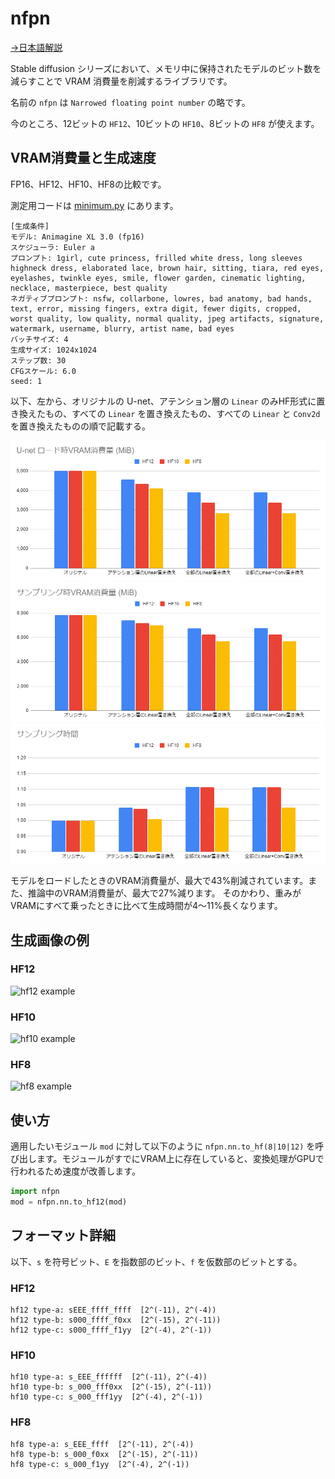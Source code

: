 # nfpn

[→日本語解説](./README.md)

Stable diffusion シリーズにおいて、メモリ中に保持されたモデルのビット数を減らすことで VRAM 消費量を削減するライブラリです。

名前の `nfpn` は `Narrowed floating point number` の略です。

今のところ、12ビットの `HF12`、10ビットの `HF10`、8ビットの `HF8` が使えます。

## VRAM消費量と生成速度

FP16、HF12、HF10、HF8の比較です。

測定用コードは [minimum.py](./examples/minimum.py) にあります。

```
[生成条件]
モデル: Animagine XL 3.0 (fp16)
スケジューラ: Euler a
プロンプト: 1girl, cute princess, frilled white dress, long sleeves highneck dress, elaborated lace, brown hair, sitting, tiara, red eyes, eyelashes, twinkle eyes, smile, flower garden, cinematic lighting, necklace, masterpiece, best quality
ネガティブプロンプト: nsfw, collarbone, lowres, bad anatomy, bad hands, text, error, missing fingers, extra digit, fewer digits, cropped, worst quality, low quality, normal quality, jpeg artifacts, signature, watermark, username, blurry, artist name, bad eyes
バッチサイズ: 4
生成サイズ: 1024x1024
ステップ数: 30
CFGスケール: 6.0
seed: 1
```

以下、左から、オリジナルの U-net、アテンション層の `Linear` のみHF形式に置き換えたもの、すべての `Linear` を置き換えたもの、すべての `Linear` と `Conv2d` を置き換えたものの順で記載する。

![U-netロード時VRAM消費量 (MiB)](./images/load_vram_ja.png)
![サンプリング時VRAM消費量 (MiB)](./images/sampling_vram_ja.png)
![サンプリング時間](./images/sampling_time_ja.png)

モデルをロードしたときのVRAM消費量が、最大で43%削減されています。また、推論中のVRAM消費量が、最大で27%減ります。
そのかわり、重みがVRAMにすべて乗ったときに比べて生成時間が4～11%長くなります。



## 生成画像の例

### HF12

![hf12 example](./images/hf12_ja.png)

### HF10

![hf10 example](./images/hf10_ja.png)

### HF8

![hf8 example](./images/hf8_ja.png)

## 使い方

適用したいモジュール `mod` に対して以下のように `nfpn.nn.to_hf(8|10|12)` を呼び出します。モジュールがすでにVRAM上に存在していると、変換処理がGPUで行われるため速度が改善します。

```python
import nfpn
mod = nfpn.nn.to_hf12(mod)
```

## フォーマット詳細

以下、`s` を符号ビット、`E` を指数部のビット、`f` を仮数部のビットとする。

### HF12

```
hf12 type-a: sEEE_ffff_ffff  [2^(-11), 2^(-4))
hf12 type-b: s000_ffff_f0xx  [2^(-15), 2^(-11))
hf12 type-c: s000_ffff_f1yy  [2^(-4), 2^(-1))
```

### HF10

```
hf10 type-a: s_EEE_ffffff  [2^(-11), 2^(-4))
hf10 type-b: s_000_fff0xx  [2^(-15), 2^(-11))
hf10 type-c: s_000_fff1yy  [2^(-4), 2^(-1))
```

### HF8

```
hf8 type-a: s_EEE_ffff  [2^(-11), 2^(-4))
hf8 type-b: s_000_f0xx  [2^(-15), 2^(-11))
hf8 type-c: s_000_f1yy  [2^(-4), 2^(-1))
```

